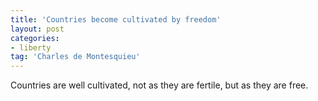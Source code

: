 ```yaml
---
title: 'Countries become cultivated by freedom'
layout: post
categories:
- liberty
tag: 'Charles de Montesquieu'
---
```


Countries are well cultivated, not as they are fertile, but as they are free.